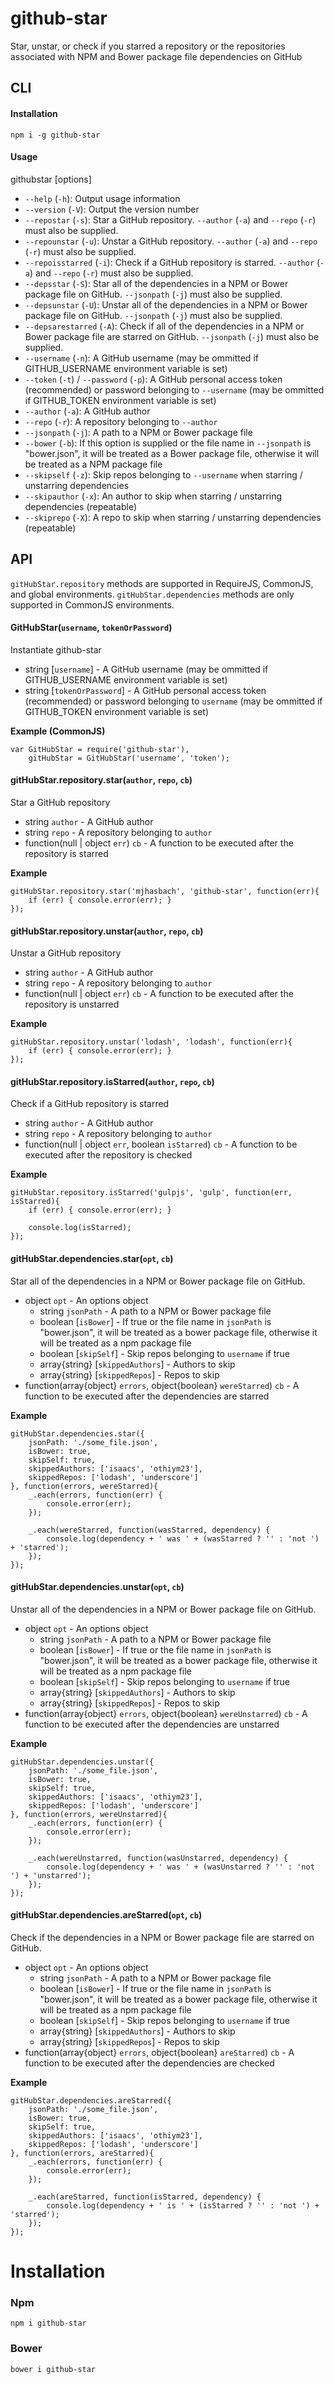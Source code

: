 # github-star

Star, unstar, or check if you starred a repository or the repositories associated with NPM and Bower package file dependencies on GitHub

## CLI

#### Installation

```
npm i -g github-star
```

#### Usage

githubstar [options]

- `--help` (`-h`): Output usage information
- `--version` (`-V`): Output the version number
- `--repostar` (`-s`): Star a GitHub repository. `--author` (`-a`) and `--repo` (`-r`) must also be supplied.
- `--repounstar` (`-u`): Unstar a GitHub repository. `--author` (`-a`) and `--repo` (`-r`) must also be supplied.
- `--repoisstarred` (`-i`): Check if a GitHub repository is starred. `--author` (`-a`) and `--repo` (`-r`) must also be supplied.
- `--depsstar` (`-S`): Star all of the dependencies in a NPM or Bower package file on GitHub. `--jsonpath` (`-j`) must also be supplied.
- `--depsunstar` (`-U`): Unstar all of the dependencies in a NPM or Bower package file on GitHub. `--jsonpath` (`-j`) must also be supplied.
- `--depsarestarred` (`-A`): Check if all of the dependencies in a NPM or Bower package file are starred on GitHub. `--jsonpath` (`-j`) must also be supplied.
- `--username` (`-n`): A GitHub username (may be ommitted if GITHUB_USERNAME environment variable is set)
- `--token` (`-t`) / `--password` (`-p`): A GitHub personal access token (recommended) or password belonging to `--username` (may be ommitted if GITHUB_TOKEN environment variable is set)
- `--author` (`-a`): A GitHub author
- `--repo` (`-r`): A repository belonging to `--author`
- `--jsonpath` (`-j`): A path to a NPM or Bower package file
- `--bower` (`-b`): If this option is supplied or the file name in `--jsonpath` is "bower.json", it will be treated as a Bower package file, otherwise it will be treated as a NPM package file
- `--skipself` (`-z`): Skip repos belonging to `--username` when starring / unstarring dependencies
- `--skipauthor` (`-x`): An author to skip when starring / unstarring dependencies (repeatable)
- `--skiprepo` (`-X`): A repo to skip when starring / unstarring dependencies (repeatable)

## API

`gitHubStar.repository` methods are supported in RequireJS, CommonJS, and global environments. `gitHubStar.dependencies` methods are only supported in CommonJS environments.

#### GitHubStar(```username```, ```tokenOrPassword```)

Instantiate github-star

* string [`username`] - A GitHub username (may be ommitted if GITHUB_USERNAME environment variable is set)
* string [`tokenOrPassword`] - A GitHub personal access token (recommended) or password belonging to `username` (may be ommitted if GITHUB_TOKEN environment variable is set)

__Example (CommonJS)__

```
var GitHubStar = require('github-star'),
    gitHubStar = GitHubStar('username', 'token');
```

#### gitHubStar.repository.star(```author```, ```repo```, ```cb```)

Star a GitHub repository

* string `author` - A GitHub author
* string `repo` - A repository belonging to `author`
* function(null | object `err`) `cb` - A function to be executed after the repository is starred

__Example__

```
gitHubStar.repository.star('mjhasbach', 'github-star', function(err){
    if (err) { console.error(err); }
});
```

#### gitHubStar.repository.unstar(```author```, ```repo```, ```cb```)

Unstar a GitHub repository

* string `author` - A GitHub author
* string `repo` - A repository belonging to `author`
* function(null | object `err`) `cb` - A function to be executed after the repository is unstarred

__Example__

```
gitHubStar.repository.unstar('lodash', 'lodash', function(err){
    if (err) { console.error(err); }
});
```

#### gitHubStar.repository.isStarred(```author```, ```repo```, ```cb```)

Check if a GitHub repository is starred

* string `author` - A GitHub author
* string `repo` - A repository belonging to `author`
* function(null | object `err`, boolean `isStarred`) `cb` - A function to be executed after the repository is checked

__Example__

```
gitHubStar.repository.isStarred('gulpjs', 'gulp', function(err, isStarred){
    if (err) { console.error(err); }
    
    console.log(isStarred);
});
```

#### gitHubStar.dependencies.star(```opt```, ```cb```)

Star all of the dependencies in a NPM or Bower package file on GitHub.

* object `opt` - An options object
    * string `jsonPath` - A path to a NPM or Bower package file
    * boolean [`isBower`] - If true or the file name in `jsonPath` is "bower.json", it will be treated as a bower package file, otherwise it will be treated as a npm package file
    * boolean [`skipSelf`] - Skip repos belonging to `username` if true
    * array{string} [`skippedAuthors`] - Authors to skip
    * array{string} [`skippedRepos`] - Repos to skip
* function(array{object} `errors`, object{boolean} `wereStarred`) `cb` - A function to be executed after the dependencies are starred

__Example__

```
gitHubStar.dependencies.star({
    jsonPath: './some_file.json',
    isBower: true,
    skipSelf: true,
    skippedAuthors: ['isaacs', 'othiym23'],
    skippedRepos: ['lodash', 'underscore']
}, function(errors, wereStarred){
    _.each(errors, function(err) {
        console.error(err);
    });

    _.each(wereStarred, function(wasStarred, dependency) {
        console.log(dependency + ' was ' + (wasStarred ? '' : 'not ') + 'starred');
    });
});
```

#### gitHubStar.dependencies.unstar(```opt```, ```cb```)

Unstar all of the dependencies in a NPM or Bower package file on GitHub.

* object `opt` - An options object
    * string `jsonPath` - A path to a NPM or Bower package file
    * boolean [`isBower`] - If true or the file name in `jsonPath` is "bower.json", it will be treated as a bower package file, otherwise it will be treated as a npm package file
    * boolean [`skipSelf`] - Skip repos belonging to `username` if true
    * array{string} [`skippedAuthors`] - Authors to skip
    * array{string} [`skippedRepos`] - Repos to skip
* function(array{object} `errors`, object{boolean} `wereUnstarred`) `cb` - A function to be executed after the dependencies are unstarred

__Example__

```
gitHubStar.dependencies.unstar({
    jsonPath: './some_file.json',
    isBower: true,
    skipSelf: true,
    skippedAuthors: ['isaacs', 'othiym23'],
    skippedRepos: ['lodash', 'underscore']
}, function(errors, wereUnstarred){
    _.each(errors, function(err) {
        console.error(err);
    });

    _.each(wereUnstarred, function(wasUnstarred, dependency) {
        console.log(dependency + ' was ' + (wasUnstarred ? '' : 'not ') + 'unstarred');
    });
});
```

#### gitHubStar.dependencies.areStarred(```opt```, ```cb```)

Check if the dependencies in a NPM or Bower package file are starred on GitHub.

* object `opt` - An options object
    * string `jsonPath` - A path to a NPM or Bower package file
    * boolean [`isBower`] - If true or the file name in `jsonPath` is "bower.json", it will be treated as a bower package file, otherwise it will be treated as a npm package file
    * boolean [`skipSelf`] - Skip repos belonging to `username` if true
    * array{string} [`skippedAuthors`] - Authors to skip
    * array{string} [`skippedRepos`] - Repos to skip
* function(array{object} `errors`, object{boolean} `areStarred`) `cb` - A function to be executed after the dependencies are checked

__Example__

```
gitHubStar.dependencies.areStarred({
    jsonPath: './some_file.json',
    isBower: true,
    skipSelf: true,
    skippedAuthors: ['isaacs', 'othiym23'],
    skippedRepos: ['lodash', 'underscore']
}, function(errors, areStarred){
    _.each(errors, function(err) {
        console.error(err);
    });

    _.each(areStarred, function(isStarred, dependency) {
        console.log(dependency + ' is ' + (isStarred ? '' : 'not ') + 'starred');
    });
});
```

# Installation
### Npm
```
npm i github-star
```
### Bower
```
bower i github-star
```